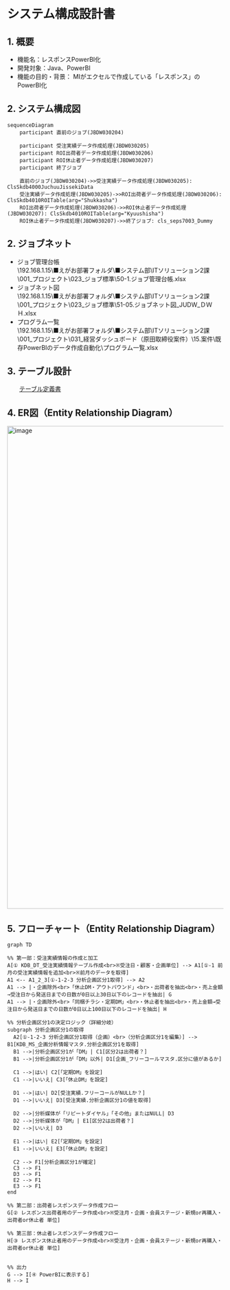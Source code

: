 # システム構成設計書

## 1. 概要
- 機能名：レスポンスPowerBI化
- 開発対象：Java、PowerBI
- 機能の目的・背景：  MIがエクセルで作成している「レスポンス」のPowerBI化
## 2. システム構成図

```mermaid
sequenceDiagram
    participant 直前のジョブ(JBDW030204)

    participant 受注実績データ作成処理(JBDW030205)
    participant ROI出荷者データ作成処理(JBDW030206)
    participant ROI休止者データ作成処理(JBDW030207)
    participant 終了ジョブ
 
    直前のジョブ(JBDW030204)->>受注実績データ作成処理(JBDW030205): ClsSkdb4000JuchuuJissekiData
    受注実績データ作成処理(JBDW030205)->>ROI出荷者データ作成処理(JBDW030206): ClsSkdb4010ROITable(arg="Shukkasha")
    ROI出荷者データ作成処理(JBDW030206)->>ROI休止者データ作成処理(JBDW030207): ClsSkdb4010ROITable(arg="Kyuushisha")
    ROI休止者データ作成処理(JBDW030207)->>終了ジョブ: cls_seps7003_Dummy
```

## 2. ジョブネット
- ジョブ管理台帳<br>\\192.168.1.15\■えがお部署フォルダ\■システム部\ITソリューション2課\001_プロジェクト\023_ジョブ標準\50-1.ジョブ管理台帳.xlsx
- ジョブネット図<br>\\192.168.1.15\■えがお部署フォルダ\■システム部\ITソリューション2課\001_プロジェクト\023_ジョブ標準\51-05.ジョブネット図_JUDW_ＤＷＨ.xlsx
- プログラム一覧<br>\\192.168.1.15\■えがお部署フォルダ\■システム部\ITソリューション2課\001_プロジェクト\031_経営ダッシュボード（原田取締役案件）\15.案件\既存PowerBIのデータ作成自動化\プログラム一覧.xlsx

## 3. テーブル設計
　　[テーブル定義書](https://egaogroup.sharepoint.com/:x:/r/sites/shr0012/Shared%20Documents/MI%E3%82%A8%E3%82%AF%E3%82%BB%E3%83%ABPowerBI%E5%8C%96/%E3%83%86%E3%83%BC%E3%83%96%E3%83%AB%E5%AE%9A%E7%BE%A9%E6%9B%B8_%E6%97%A2%E5%AD%98PowerBI%E3%81%AE%E3%83%87%E3%83%BC%E3%82%BF%E4%BD%9C%E6%88%90%E8%87%AA%E5%8B%95%E5%8C%96.xlsx?d=w3211ede16db04e89b176004e8988d1ae&csf=1&web=1&e=1NSOiE)
  
## 4. ER図（Entity Relationship Diagram）
<img width="1308" height="1124" alt="image" src="https://github.com/user-attachments/assets/8e0b1a9d-1029-46df-a1bc-40214a482b09" />

<!--
```mermaid
erDiagram
    %% 元データテーブル（ソース）
    KDB_DT_受注実績情報 {
        DATE 受注日 PK
        NUMBER 顧客ID PK
        VARCHAR 分析企画区分1 PK
        VARCHAR 都道府県
        VARCHAR 会員ステージ
        NUMBER 受注金額
    }

    KDB_DM_出荷売上情報 {
        DATE 対象日 PK, FK
        NUMBER 顧客ID PK, FK
        NUMBER 売上金額
        VARCHAR 会員ステージ
    }

    %% マートテーブル（集計後）
    KDB_DT_レスポンス出荷者 {
        DATE 受注日 PK
        VARCHAR 分析企画区分1 PK
        VARCHAR 都道府県 PK
        VARCHAR 会員ステージ PK
        NUMBER 対象者数
        NUMBER 受注金額
        NUMBER 売上金額
    }

    KDB_DT_レスポンス休止者 {
        DATE 受注日 PK
        VARCHAR 分析企画区分1 PK
        VARCHAR 都道府県 PK
        VARCHAR 会員ステージ PK
        NUMBER 対象者数
        NUMBER 受注金額
        NUMBER 売上金額
    }

    %% 関係（日本語コメント付き）
    KDB_DT_受注実績情報 ||--o{ KDB_DT_レスポンス出荷者 : "集計元（受注）"
    KDB_DM_出荷売上情報 ||--o{ KDB_DT_レスポンス出荷者 : "集計元（売上）"

    KDB_DT_受注実績情報 ||--o{ KDB_DT_レスポンス休止者 : "集計元（受注）"
    KDB_DM_出荷売上情報 ||--o{ KDB_DT_レスポンス休止者 : "集計元（売上）"
-->
 
## 5. フローチャート（Entity Relationship Diagram）
```mermaid
graph TD

%% 第一部：受注実績情報の作成と加工
A[① KDB_DT_受注実績情報テーブル作成<br>※受注日・顧客・企画単位] --> A1[①-1 前月の受注実績情報を追加<br>※前月のデータを取得]
A1 <-- A1_2_3[①-1-2-3 分析企画区分1取得] --> A2
A1 --> |・企画除外<br>「休止DM・アウトバウンド」<br>・出荷者を抽出<br>・売上金額→受注日から発送日までの日数が0日以上30日以下のレコードを抽出| G
A1 --> |・企画除外<br>「同梱チラシ・定期DM」<br>・休止者を抽出<br>・売上金額→受注日から発送日までの日数が0日以上100日以下のレコードを抽出| H

%% 分析企画区分1の決定ロジック（詳細分岐）
subgraph 分析企画区分1の取得
  A2[①-1-2-3 分析企画区分1取得（企画）<br>（分析企画区分1を編集）] --> B1[KDB_MS_企画分析情報マスタ.分析企画区分1を取得]
  B1 -->|分析企画区分1が「DM」| C1[区分2は出荷者？]
  B1 -->|分析企画区分1が「DM」以外| D1[企画_フリーコールマスタ.区分に値があるか]

  C1 -->|はい| C2[「定期DM」を設定]
  C1 -->|いいえ| C3[「休止DM」を設定]

  D1 -->|はい| D2[受注実績.フリーコールがNULLか？]
  D1 -->|いいえ| D3[受注実績.分析企画区分1の値を取得]

  D2 -->|分析媒体が「リピートダイヤル」「その他」またはNULL| D3
  D2 -->|分析媒体が「DM」| E1[区分2は出荷者？]
  D2 -->|いいえ| D3

  E1 -->|はい| E2[「定期DM」を設定]
  E1 -->|いいえ| E3[「休止DM」を設定]

  C2 --> F1[分析企画区分1が確定]
  C3 --> F1
  D3 --> F1
  E2 --> F1
  E3 --> F1
end

%% 第二部：出荷者レスポンスデータ作成フロー
G[② レスポンス出荷者用のデータ作成<br>※受注月・企画・会員ステージ・新規or再購入・出荷者or休止者 単位]

%% 第三部：休止者レスポンスデータ作成フロー
H[③ レスポンス休止者用のデータ作成<br>※受注月・企画・会員ステージ・新規or再購入・出荷者or休止者 単位]


%% 出力
G --> I[④ PowerBIに表示する]
H --> I
```


